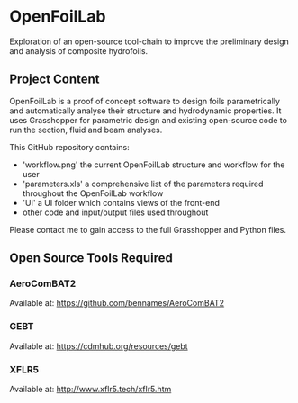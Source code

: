 # OpenFoilLab
Exploration of an open-source tool-chain to improve the preliminary design and analysis of composite hydrofoils. 

## Project Content

OpenFoilLab is a proof of concept software to design foils parametrically and automatically analyse their structure and hydrodynamic properties. 
It uses Grasshopper for parametric design and existing open-source code to run the section, fluid and beam analyses. 

This GitHub repository contains: 
- 'workflow.png' the current OpenFoilLab structure and workflow for the user
- 'parameters.xls' a comprehensive list of the parameters required throughout the OpenFoilLab workflow
- 'UI' a UI folder which contains views of the front-end
- other code and input/output files used throughout

Please contact me to gain access to the full Grasshopper and Python files.

## Open Source Tools Required 

### AeroComBAT2 
Available at: https://github.com/bennames/AeroComBAT2

### GEBT
Available at: https://cdmhub.org/resources/gebt

### XFLR5
Available at: http://www.xflr5.tech/xflr5.htm





